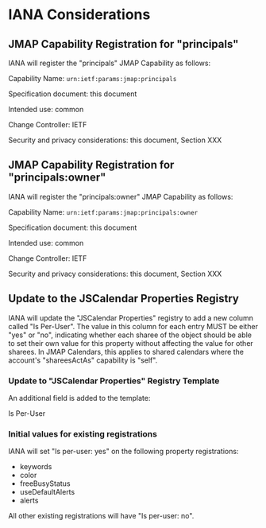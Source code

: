 # IANA Considerations

## JMAP Capability Registration for "principals"

IANA will register the "principals" JMAP Capability as follows:

Capability Name: `urn:ietf:params:jmap:principals`

Specification document: this document

Intended use: common

Change Controller: IETF

Security and privacy considerations: this document, Section XXX

## JMAP Capability Registration for "principals:owner"

IANA will register the "principals:owner" JMAP Capability as follows:

Capability Name: `urn:ietf:params:jmap:principals:owner`

Specification document: this document

Intended use: common

Change Controller: IETF

Security and privacy considerations: this document, Section XXX

## Update to the JSCalendar Properties Registry

IANA will update the "JSCalendar Properties" registry to add a new column called "Is Per-User". The value in this column for each entry MUST be either "yes" or "no", indicating whether each sharee of the object should be able to set their own value for this property without affecting the value for other sharees. In JMAP Calendars, this applies to shared calendars where the account's "shareesActAs" capability is "self".

 ### Update to "JSCalendar Properties" Registry Template

 An additional field is added to the template:

 Is Per-User

 ### Initial values for existing registrations

 IANA will set "Is per-user: yes" on the following property registrations:

- keywords
- color
- freeBusyStatus
- useDefaultAlerts
- alerts

All other existing registrations will have "Is per-user: no".
